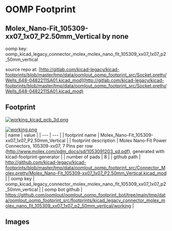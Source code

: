# OOMP Footprint  
## Molex_Nano-Fit_105309-xx07_1x07_P2.50mm_Vertical  by none  
  
oomp key: oomp_kicad_legacy_connector_molex_molex_nano_fit_105309_xx07_1x07_p2_50mm_vertical  
  
source repo at: [http://gitlab.com/kicad-legacy/kicad-footprints/blob/master/tmp/data/oomlout_oomp_footprint_src/Socket.pretty/Wells_648-0482211SA01.kicad_mod](http://gitlab.com/kicad-legacy/kicad-footprints/blob/master/tmp/data/oomlout_oomp_footprint_src/Socket.pretty/Wells_648-0482211SA01.kicad_mod)  
## Footprint  
  
[![working_kicad_pcb_3d.png](working_kicad_pcb_3d_600.png)](working_kicad_pcb_3d.png)  
  
[![working.png](working_600.png)](working.png)  
| name | value | 
| --- | --- | 
| footprint name | Molex_Nano-Fit_105309-xx07_1x07_P2.50mm_Vertical | 
| footprint description | Molex Nano-Fit Power Connectors, 105309-xx07, 7 Pins per row (http://www.molex.com/pdm_docs/sd/1053091203_sd.pdf), generated with kicad-footprint-generator | 
| number of pads | 8 | 
| github path | http://github.com/kicad-legacy/kicad-footprints/blob/master/tmp/data/oomlout_oomp_footprint_src/Connector_Molex.pretty/Molex_Nano-Fit_105309-xx07_1x07_P2.50mm_Vertical.kicad_mod | 
| oomp key | oomp_kicad_legacy_connector_molex_molex_nano_fit_105309_xx07_1x07_p2_50mm_vertical | 
| oomp bot github | https://github.com/oomlout/oomlout_oomp_footprint_bot/tree/main/tmp/data/oomlout_oomp_footprint_src/footprints/kicad_legacy_connector_molex_molex_nano_fit_105309_xx07_1x07_p2_50mm_vertical/working | 
## Images  
